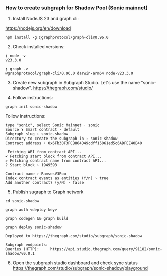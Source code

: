 ### How to create subgraph for Shadow Pool (Sonic mainnet)

1. Install NodeJS 23 and graph cli:

https://nodejs.org/en/download

```shell
npm install -g @graphprotocol/graph-cli@0.96.0
```
2. Check installed versions:
```shell
❯ node -v
v23.3.0

❯ graph -v
@graphprotocol/graph-cli/0.96.0 darwin-arm64 node-v23.3.0
```
3. Create new subgraph in Subgraph Studio. Let's use the name "sonic-shadow".
https://thegraph.com/studio/

4. Follow instructions:
```shell
graph init sonic-shadow
```

Follow instructions:
```shell
type "sonic", select Sonic Mainnet · sonic
Source ❯ Smart contract · default
Subgraph slug › sonic-shadow
Directory to create the subgraph in › sonic-shadow
Contract address › 0x6Fb30F3FCB864D49cdff15061ed5c6ADFEE40B40

 Fetching ABI from contract API...
✔ Fetching start block from contract API...
✔ Fetching contract name from contract API...
? Start block › 1949593

Contract name › RamsesV3Poo
Index contract events as entities (Y/n) › true
Add another contract? (y/N) · false
```

5. Publish sugraph to Graph network
```shell
cd sonic-shadow

graph auth <deploy key>

graph codegen && graph build

graph deploy sonic-shadow
```

```shell
Deployed to https://thegraph.com/studio/subgraph/sonic-shadow

Subgraph endpoints:
Queries (HTTP):     https://api.studio.thegraph.com/query/91182/sonic-shadow/v0.0.1
```

6. Open the subgraph studio dashboard and check sync status
https://thegraph.com/studio/subgraph/sonic-shadow/playground
